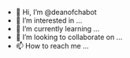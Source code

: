 - 👋 Hi, I’m @deanofchabot
- 👀 I’m interested in ...
- 🌱 I’m currently learning ...
- 💞️ I’m looking to collaborate on ...
- 📫 How to reach me ...

<!---
deanofchabot/deanofchabot is a ✨ special ✨ repository because its `README.md` (this file) appears on your GitHub profile.
You can click the Preview link to take a look at your changes.
--->
